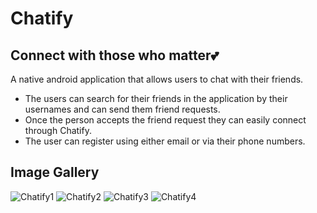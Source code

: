 # Chatify
## Connect with those who matter💕
A native android application that allows users to chat with their friends.
- The users can search for their friends in the application by their usernames and can send them friend requests. 
- Once the person accepts the friend request they can easily connect through Chatify. 
- The user can register using either email or via their phone numbers.

## Image Gallery
![Chatify1](https://user-images.githubusercontent.com/64290511/101982768-2c41b300-3c9c-11eb-8eb9-b5a8031e60e6.jpg)
![Chatify2](https://user-images.githubusercontent.com/64290511/101982760-0a483080-3c9c-11eb-8536-dfc19ebaa8f9.jpeg)
![Chatify3](https://user-images.githubusercontent.com/64290511/101982770-2f3ca380-3c9c-11eb-831a-d1c7f559b55e.jpeg)
![Chatify4](https://user-images.githubusercontent.com/64290511/101982769-2e0b7680-3c9c-11eb-8b2c-997d598d2eee.jpeg)
